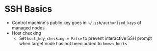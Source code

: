 # SSH Basics

* Control machine's public key goes in `~/.ssh/authorized_keys` of managed nodes
* Host checking
  * Set `host_key_checking = False` to prevent interactive SSH prompt when target node has not been added to `known_hosts`
